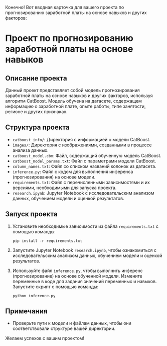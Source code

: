 Конечно! Вот вводная карточка для вашего проекта по прогнозированию заработной платы на основе навыков и других факторов:

# Проект по прогнозированию заработной платы на основе навыков

## Описание проекта
Данный проект представляет собой модель прогнозирования заработной платы на основе навыков и других факторов, используя алгоритм CatBoost. Модель обучена на датасете, содержащем информацию о заработной плате, опыте работы, типе занятости, регионе и других признаках.

## Структура проекта
- `catboost_info/`: Директория с информацией о модели CatBoost.
- `images/`: Директория с изображениями, созданными в процессе анализа данных.
- `catboost_model.cbm`: Файл, содержащий обученную модель CatBoost.
- `catboost_model_params.txt`: Файл с параметрами модели CatBoost.
- `column_names.txt`: Файл со списком названий колонок из датасета.
- `inference.py`: Файл с кодом для выполнения инференса (прогнозирования) на основе модели.
- `requirements.txt`: Файл с перечисленными зависимостями и их версиями, необходимыми для запуска проекта.
- `research.ipynb`: Jupyter Notebook с исследовательским анализом данных, обучением модели и оценкой результатов.

## Запуск проекта
1. Установите необходимые зависимости из файла `requirements.txt` с помощью команды:
   ```
   pip install -r requirements.txt
   ```

2. Запустите Jupyter Notebook `research.ipynb`, чтобы ознакомиться с исследовательским анализом данных, обучением модели и оценкой результатов.

3. Используйте файл `inference.py`, чтобы выполнить инференс (прогнозирование) на основе обученной модели. Измените переменные в коде для задания значений переменных и навыков. Запустите скрипт с помощью команды:
   ```
   python inference.py
   ```

## Примечания
- Проверьте пути к модели и файлам данных, чтобы они соответствовали структуре вашей директории.

Желаем успехов с вашим проектом!